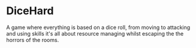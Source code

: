 # DiceHard
A game where everything is based on a dice roll, from moving to attacking and using skills it's all about resource managing whilst escaping the the horrors of the rooms.
